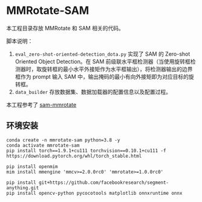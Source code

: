 # MMRotate-SAM

本工程目录存放 MMRotate 和 SAM 相关的代码。

脚本说明：
1. `eval_zero-shot-oriented-detection_dota.py` 实现了 SAM 的 Zero-shot Oriented Object Detection。在 SAM 前级联水平框检测器（当使用旋转框检测器时，取旋转框的最小水平外接矩作为水平框输出），将检测器输出的边界框作为 prompt 输入 SAM 中，输出掩码的最小有向外接矩即为对应目标的旋转框。
2. `data_builder` 存放数据集、数据加载器的配置信息以及配置过程。

本工程参考了 [sam-mmrotate](https://github.com/Li-Qingyun/sam-mmrotate)

## 环境安装

```shell
conda create -n mmrotate-sam python=3.8 -y
conda activate mmrotate-sam
pip install torch==1.9.1+cu111 torchvision==0.10.1+cu111 -f https://download.pytorch.org/whl/torch_stable.html

pip install openmim
mim install mmengine 'mmcv>=2.0.0rc0' 'mmrotate>=1.0.0rc0'

pip install git+https://github.com/facebookresearch/segment-anything.git
pip install opencv-python pycocotools matplotlib onnxruntime onnx
``` 